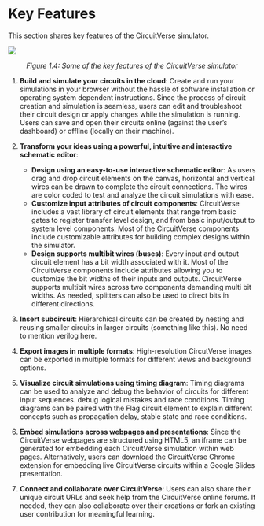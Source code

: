 # Key Features

This section shares key features of the CircuitVerse simulator.

![](/images/img_chapter1/1.4.png)

<div align="center"><em>Figure 1.4: Some of the key features of the CircuitVerse simulator</em></div>

1. **Build and simulate your circuits in the cloud**: Create and run your simulations in your browser without the hassle of software installation or operating system dependent instructions. Since the process of circuit creation and simulation is seamless,  users can edit and troubleshoot their circuit design or apply changes while the simulation is running. Users can save and open their circuits online (against the user’s dashboard) or offline (locally on their machine). 

2. **Transform your ideas using a powerful, intuitive and interactive schematic editor**: 

    - **Design using an easy-to-use interactive schematic editor**: As users drag and drop circuit elements on the canvas, horizontal and vertical wires can be drawn to complete the circuit connections. The wires are color coded to test and analyze the circuit simulations with ease. 
    - **Customize input attributes of circuit components**: CircuitVerse includes a vast library of circuit elements that range from basic gates to register transfer level design, and from basic input/output to system level components. Most of the CircuitVerse components include customizable attributes for building complex designs within the simulator.
    - **Design supports multibit wires (buses)**: Every input and output circuit element has a bit width associated with it. Most of the CircuitVerse components include attributes allowing you to customize the bit widths of their inputs and outputs. CircuitVerse supports multibit wires across two components demanding multi bit widths. As needed, splitters can also be used to direct bits in different directions.

3. **Insert subcircuit**: Hierarchical circuits can be created by nesting and reusing smaller circuits in larger circuits (something like this).  No need to mention verilog here. 

4. **Export images in multiple formats**: High-resolution CircutVerse images can be exported in multiple formats for different views and background options.

5. **Visualize circuit simulations using timing diagram**: Timing diagrams can be used to analyze and debug the behavior of circuits for different input sequences. debug logical mistakes and race conditions. Timing diagrams can be paired with the Flag circuit element to explain different concepts such as propagation delay, stable state and race conditions.

6. **Embed simulations across webpages and presentations**: Since the CircuitVerse webpages are structured using HTML5, an iframe can be generated for embedding each CircuitVerse simulation within web pages. Alternatively, users can download the CircuitVerse Chrome extension for embedding live CircuitVerse circuits within a Google Slides presentation. 

7. **Connect and collaborate over CircuitVerse**: Users can also share their unique circuit URLs and seek help from the CircuitVerse online forums. If needed, they can also collaborate over their creations or fork an existing user contribution for meaningful learning. 

